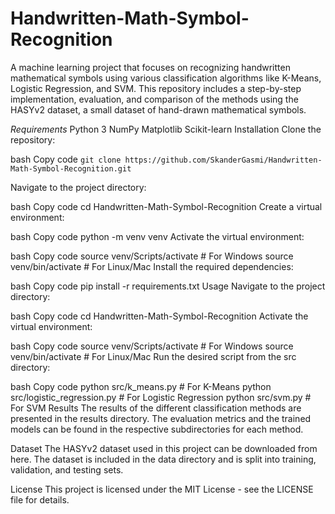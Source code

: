 # Handwritten-Math-Symbol-Recognition
A machine learning project that focuses on recognizing handwritten mathematical symbols using various classification algorithms like K-Means, Logistic Regression, and SVM. This repository includes a step-by-step implementation, evaluation, and comparison of the methods using the HASYv2 dataset, a small dataset of hand-drawn mathematical symbols.

*Requirements*
Python 3
NumPy
Matplotlib
Scikit-learn
Installation
Clone the repository:

bash
Copy code
`git clone https://github.com/SkanderGasmi/Handwritten-Math-Symbol-Recognition.git`

Navigate to the project directory:

bash
Copy code
cd Handwritten-Math-Symbol-Recognition
Create a virtual environment:

bash
Copy code
python -m venv venv
Activate the virtual environment:

bash
Copy code
source venv/Scripts/activate  # For Windows
source venv/bin/activate     # For Linux/Mac
Install the required dependencies:

bash
Copy code
pip install -r requirements.txt
Usage
Navigate to the project directory:

bash
Copy code
cd Handwritten-Math-Symbol-Recognition
Activate the virtual environment:

bash
Copy code
source venv/Scripts/activate  # For Windows
source venv/bin/activate     # For Linux/Mac
Run the desired script from the src directory:

bash
Copy code
python src/k_means.py  # For K-Means
python src/logistic_regression.py  # For Logistic Regression
python src/svm.py  # For SVM
Results
The results of the different classification methods are presented in the results directory. The evaluation metrics and the trained models can be found in the respective subdirectories for each method.

Dataset
The HASYv2 dataset used in this project can be downloaded from here. The dataset is included in the data directory and is split into training, validation, and testing sets.

License
This project is licensed under the MIT License - see the LICENSE file for details.
